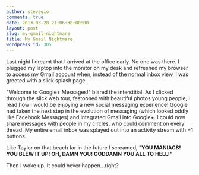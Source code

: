 ```yaml
---
author: stevegio
comments: true
date: 2013-03-28 21:06:38+00:00
layout: post
slug: my-gmail-nightmare
title: My Gmail Nightmare
wordpress_id: 305
---
```


Last night I dreamt that I arrived at the office early. No one was there. I plugged my laptop into the monitor on my desk and refreshed my browser to access my Gmail account when, instead of the normal inbox view, I was greeted with a slick splash page.

"Welcome to Google+ Messages!" blared the interstitial. As I clicked through the slick web tour, festooned with beautiful photos young people, I read how I would be enjoying a new social messaging experience! Google had taken the next step in the evolution of messaging (which looked oddly like Facebook Messages) and integrated Gmail into Google+. I could now share messages with people in my circles, who could comment on every thread. My entire email inbox was splayed out into an activity stream with +1 buttons.

Like Taylor on that beach far in the future I screamed, "**YOU MANIACS! YOU BLEW IT UP! OH, DAMN YOU! GODDAMN YOU ALL TO HELL!"**

Then I woke up. It could never happen...right?
